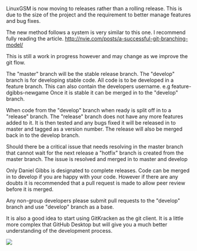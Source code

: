 LinuxGSM is now moving to releases rather than a rolling release. This is due to the size of the project and the requirement to better manage features and bug fixes. 

The new method follows a system is very similar to this one. I recommend fully reading the article.
http://nvie.com/posts/a-successful-git-branching-model/

This is still a work in progress however and may change as we improve the git flow.

The "master" branch will be the stable release branch. The "develop" branch is for developing stable code. All code is to be developed in a feature branch. This can also contain the developers username. e.g feature-dgibbs-newgame
Once it is stable it can be merged in to the "develop" branch. 

When code from the "develop" branch when ready is split off in to a "release" branch. The "release" branch does not have any more features added to it. It is then tested and any bugs fixed it will be released in to master and tagged as a version number. The release will also be merged back in to the develop branch.

Should there be a critical issue that needs resolving in the master branch that cannot wait for the next release a "hotfix" branch is created from the master branch. The issue is resolved and merged in to master and develop

Only Daniel Gibbs is designated to complete releases. Code can be merged in to develop if you are happy with your code. However if there are any doubts it is recommended that a pull request is made to allow peer review  before it is merged.

Any non-group developers please submit pull requests to the "develop" branch and use "develop" branch as a base.

It is also a good idea to start using GitKracken as the git client. It is a little more complex that GitHub Desktop but will give you a much better understanding of the development process.

![](http://nvie.com/img/git-model@2x.png)